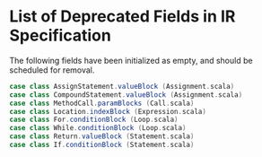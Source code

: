 # List of Deprecated Fields in IR Specification

The following fields have been initialized as empty, and should be scheduled for removal.

```scala
case class AssignStatement.valueBlock (Assignment.scala)
case class CompoundStatement.valueBlock (Assignment.scala)
case class MethodCall.paramBlocks (Call.scala)
case class Location.indexBlock (Expression.scala)
case class For.conditionBlock (Loop.scala)
case class While.conditionBlock (Loop.scala)
case class Return.valueBlock (Statement.scala)
case class If.conditionBlock (Statement.scala)
```


